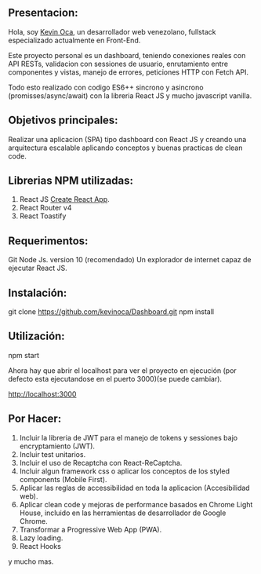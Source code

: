 ## Presentacion:

Hola, soy [Kevin Oca](https://github.com/kevinoca), un desarrollador web venezolano, fullstack especializado actualmente en Front-End.

Este proyecto personal es un dashboard, teniendo conexiones reales con API RESTs, validacion con sessiones de usuario, enrutamiento entre componentes y vistas, manejo de errores, peticiones HTTP con Fetch API. 

Todo esto realizado con codigo ES6++ sincrono y asincrono (promisses/async/await) con la libreria React JS y mucho javascript vanilla.

## Objetivos principales:

Realizar una aplicacion (SPA) tipo dashboard con React JS y creando una arquitectura escalable aplicando conceptos y buenas practicas de clean code.


## Librerias NPM utilizadas:

1. React JS [Create React App](https://github.com/facebook/create-react-app).
2. React Router v4
3. React Toastify

## Requerimentos:

Git
Node Js. version 10 (recomendado)
Un explorador de internet capaz de ejecutar React JS.


## Instalación:

git clone https://github.com/kevinoca/Dashboard.git
npm install


## Utilización:

npm start

Ahora hay que abrir el localhost para ver el proyecto en ejecución (por defecto esta ejecutandose en el puerto 3000)(se puede cambiar).

[http://localhost:3000](http://localhost:3000)

## Por Hacer:

1. Incluir la libreria de JWT para el manejo de tokens y sessiones bajo encryptamiento (JWT).
2. Incluir test unitarios.
3. Incluir el uso de Recaptcha con React-ReCaptcha.
4. Incluir algun framework css o aplicar los conceptos de los styled components (Mobile First).
5. Aplicar las reglas de accessibilidad en toda la aplicacion (Accesibilidad web).
6. Aplicar clean code y mejoras de performance basados en Chrome Light House, incluido en las herramientas de desarrollador de Google Chrome.
7. Transformar a Progressive Web App (PWA).
8. Lazy loading.
9. React Hooks

y mucho mas.
